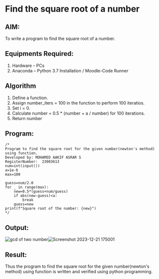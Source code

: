 # Find the square root of a number

## AIM:
To write a program to find the square root of a number.

## Equipments Required:
1. Hardware – PCs
2. Anaconda – Python 3.7 Installation / Moodle-Code Runner

## Algorithm
1. Define a function.
2. Assign number_iters = 100 in the function to perform 100 iteratios.
3. Set i = 0.
4. Calculate  number = 0.5 * (number + a / number) for 100 iterations.
5. Return number

## Program:
```
/*
Program to find the square root for the given number(newton's method) using function.
Developed by: MOHAMED AAKIF ASRAR S
RegisterNumber:  23003613
num=int(input())
a=1e-6
max=100

guess=num/2.0
for _ in range(max):
    new=0.5*(guess+num/guess)
    if abs(new-guess)<a:
        break
    guess=new
print(f"Square root of the number: {new}")    
*/
```

## Output:
![gcd of two number](gcd.png)![Screenshot 2023-12-21 175001](https://github.com/MOHAMEDAAKIFASRAR/Square-root-of-a-number/assets/148514683/0c4c481a-bdb6-4b81-a0fb-5947054f9e27)



## Result:
Thus the program to find the square root for the given number(newton's method) using function is written and verified using python programming.
